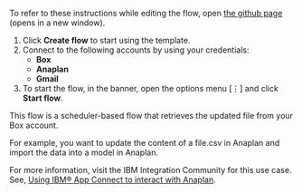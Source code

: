 To refer to these instructions while editing the flow, open [the github page](https://github.com/ot4i/app-connect-templates/tree/master/resources/markdown/?_instructions.md) (opens in a new window).

1. Click **Create flow** to start using the template.
2. Connect to the following accounts by using your credentials:
   - **Box** 
   - **Anaplan**
   - **Gmail**
3. To start the flow, in the banner, open the options menu [⋮] and click **Start flow**.

This flow is a scheduler-based flow that retrieves the updated file from your Box account.

For example, you want to update the content of a file.csv in Anaplan and import the data into a model in Anaplan.

For more information, visit the IBM Integration Community for this use case. See, [Using IBM® App Connect to interact with Anaplan](https://community.ibm.com/community/user/integration/blogs/shamini-arumugam1/2022/09/28/using-ibm-app-connect-to-interact-with-anaplan).

